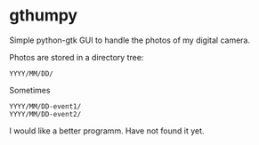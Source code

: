 # gthumpy

Simple python-gtk GUI to handle the photos of my digital camera.

Photos are stored in a directory tree:

```
YYYY/MM/DD/
```

Sometimes


```
YYYY/MM/DD-event1/
YYYY/MM/DD-event2/

```

I would like a better programm. Have not found it yet.
